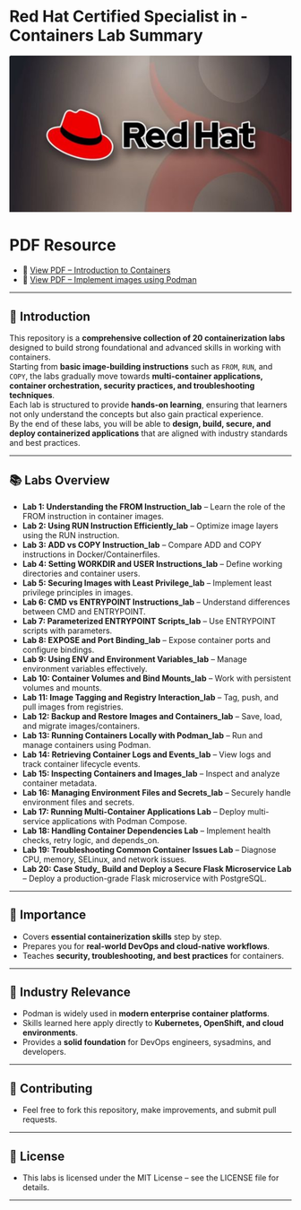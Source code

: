# Red Hat Certified Specialist in - Containers Lab Summary

<img src="https://github.com/Waqar-cyberSecurity/Red-Hat-Certified-Specialist-in-Containers-/blob/main/RwdHat.png" alt="logo" width="700"/>


# PDF Resource
- 📗 [View PDF – Introduction to Containers](https://github.com/Waqar-cyberSecurity/Red-Hat-Certified-Specialist-in-Containers-/blob/main/00.%20RedHat%20%20Specialist%20in%20Containers%20PDF/3.%20Red%20Hat%20Certified%20Specialist%20in%20Containers.pdf)
- 📄 [View PDF – Implement images using Podman](https://github.com/Waqar-cyberSecurity/Red-Hat-Certified-Specialist-in-Containers-/blob/main/00.%20RedHat%20%20Specialist%20in%20Containers%20PDF/2.%20Red%20Hat%20Certified%20Specialist%20in%20Containers%20(1).pdf)

---

## 📌 Introduction
This repository is a **comprehensive collection of 20 containerization labs** designed to build strong foundational and advanced skills in working with containers.  
Starting from **basic image-building instructions** such as `FROM`, `RUN`, and `COPY`, the labs gradually move towards **multi-container applications, container orchestration, security practices, and troubleshooting techniques**.  
Each lab is structured to provide **hands-on learning**, ensuring that learners not only understand the concepts but also gain practical experience.  
By the end of these labs, you will be able to **design, build, secure, and deploy containerized applications** that are aligned with industry standards and best practices.

---

## 📚 Labs Overview

- **Lab 1: Understanding the FROM Instruction_lab** – Learn the role of the FROM instruction in container images.  
- **Lab 2: Using RUN Instruction Efficiently_lab** – Optimize image layers using the RUN instruction.  
- **Lab 3: ADD vs COPY Instruction_lab** – Compare ADD and COPY instructions in Docker/Containerfiles.  
- **Lab 4: Setting WORKDIR and USER Instructions_lab** – Define working directories and container users.  
- **Lab 5: Securing Images with Least Privilege_lab** – Implement least privilege principles in images.  
- **Lab 6: CMD vs ENTRYPOINT Instructions_lab** – Understand differences between CMD and ENTRYPOINT.  
- **Lab 7: Parameterized ENTRYPOINT Scripts_lab** – Use ENTRYPOINT scripts with parameters.  
- **Lab 8: EXPOSE and Port Binding_lab** – Expose container ports and configure bindings.  
- **Lab 9: Using ENV and Environment Variables_lab** – Manage environment variables effectively.  
- **Lab 10: Container Volumes and Bind Mounts_lab** – Work with persistent volumes and mounts.  
- **Lab 11: Image Tagging and Registry Interaction_lab** – Tag, push, and pull images from registries.  
- **Lab 12: Backup and Restore Images and Containers_lab** – Save, load, and migrate images/containers.  
- **Lab 13: Running Containers Locally with Podman_lab** – Run and manage containers using Podman.  
- **Lab 14: Retrieving Container Logs and Events_lab** – View logs and track container lifecycle events.  
- **Lab 15: Inspecting Containers and Images_lab** – Inspect and analyze container metadata.  
- **Lab 16: Managing Environment Files and Secrets_lab** – Securely handle environment files and secrets.  
- **Lab 17: Running Multi-Container Applications Lab** – Deploy multi-service applications with Podman Compose.  
- **Lab 18: Handling Container Dependencies Lab** – Implement health checks, retry logic, and depends_on.  
- **Lab 19: Troubleshooting Common Container Issues Lab** – Diagnose CPU, memory, SELinux, and network issues.  
- **Lab 20: Case Study_ Build and Deploy a Secure Flask Microservice Lab** – Deploy a production-grade Flask microservice with PostgreSQL.

---

## 🌟 Importance
- Covers **essential containerization skills** step by step.  
- Prepares you for **real-world DevOps and cloud-native workflows**.  
- Teaches **security, troubleshooting, and best practices** for containers.  

---

## 🏢 Industry Relevance
- Podman is widely used in **modern enterprise container platforms**.  
- Skills learned here apply directly to **Kubernetes, OpenShift, and cloud environments**.  
- Provides a **solid foundation** for DevOps engineers, sysadmins, and developers.  

---



## 🤝 Contributing
- Feel free to fork this repository, make improvements, and submit pull requests.

---

## 📜 License
- This labs is licensed under the MIT License – see the LICENSE file for details.

---
